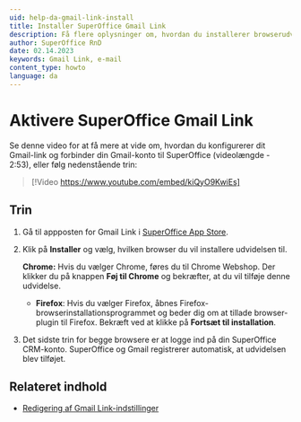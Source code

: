```yaml
---
uid: help-da-gmail-link-install
title: Installer SuperOffice Gmail Link
description: Få flere oplysninger om, hvordan du installerer browserudvidelsen til Gmail, i denne vejledning.
author: SuperOffice RnD
date: 02.14.2023
keywords: Gmail Link, e-mail
content_type: howto
language: da
---
```


# Aktivere SuperOffice Gmail Link

Se denne video for at få mere at vide om, hvordan du konfigurerer dit Gmail-link og forbinder din Gmail-konto til SuperOffice (videolængde - 2:53), eller følg nedenstående trin:

<!-- markdownlint-disable-next-line MD034 DOCSMD007 -->
> [!Video https://www.youtube.com/embed/kiQyO9KwiEs]

## Trin

1. Gå til appposten for Gmail Link i [SuperOffice App Store][1].

1. Klik på **Installer** og vælg, hvilken browser du vil installere udvidelsen til.

    **Chrome:** Hvis du vælger Chrome, føres du til Chrome Webshop. Der klikker du på knappen **Føj til Chrome** og bekræfter, at du vil tilføje denne udvidelse.
    * **Firefox**: Hvis du vælger Firefox, åbnes Firefox-browserinstallationsprogrammet og beder dig om at tillade browser-plugin til Firefox. Bekræft ved at klikke på **Fortsæt til installation**.

1. Det sidste trin for begge browsere er at logge ind på din SuperOffice CRM-konto. SuperOffice og Gmail registrerer automatisk, at udvidelsen blev tilføjet.

## Relateret indhold

* [Redigering af Gmail Link-indstillinger][8]

<!-- Referenced links -->
[1]: http://online.superoffice.com/appstore/superoffice-as/superoffice-gmail-link
[8]: settings.md

<!-- Referenced images -->

